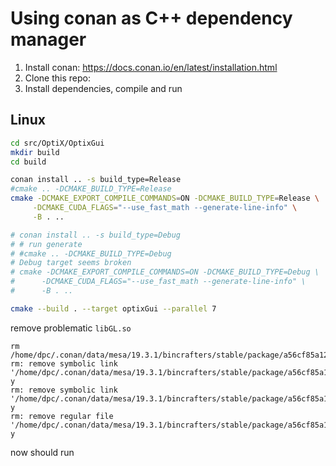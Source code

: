 Using conan as C++ dependency manager
=====================================

1.	Install conan: https://docs.conan.io/en/latest/installation.html
2.	Clone this repo:
3.	Install dependencies, compile and run

Linux
-----

```bash
cd src/OptiX/OptixGui
mkdir build
cd build

conan install .. -s build_type=Release
#cmake .. -DCMAKE_BUILD_TYPE=Release
cmake -DCMAKE_EXPORT_COMPILE_COMMANDS=ON -DCMAKE_BUILD_TYPE=Release \
     -DCMAKE_CUDA_FLAGS="--use_fast_math --generate-line-info" \
     -B . ..

# conan install .. -s build_type=Debug
# # run generate
# #cmake .. -DCMAKE_BUILD_TYPE=Debug
# Debug target seems broken
# cmake -DCMAKE_EXPORT_COMPILE_COMMANDS=ON -DCMAKE_BUILD_TYPE=Debug \
#      -DCMAKE_CUDA_FLAGS="--use_fast_math --generate-line-info" \
#      -B . ..

cmake --build . --target optixGui --parallel 7
```

remove problematic `libGL.so`

```
rm /home/dpc/.conan/data/mesa/19.3.1/bincrafters/stable/package/a56cf85a12b68f87c51b8bc2331fe996caedb686/lib/libGL.so*
rm: remove symbolic link '/home/dpc/.conan/data/mesa/19.3.1/bincrafters/stable/package/a56cf85a12b68f87c51b8bc2331fe996caedb686/lib/libGL.so'? y
rm: remove symbolic link '/home/dpc/.conan/data/mesa/19.3.1/bincrafters/stable/package/a56cf85a12b68f87c51b8bc2331fe996caedb686/lib/libGL.so.1'? y
rm: remove regular file '/home/dpc/.conan/data/mesa/19.3.1/bincrafters/stable/package/a56cf85a12b68f87c51b8bc2331fe996caedb686/lib/libGL.so.1.2.0'? y
```

now should run

```

```
